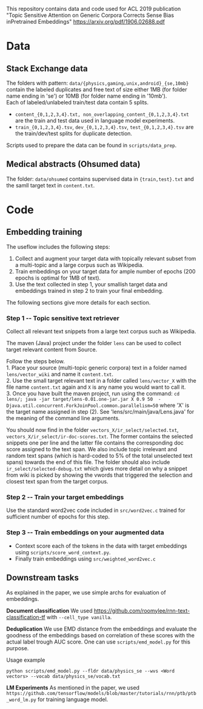 This repository contains data and code used for ACL 2019 publication "Topic Sensitive Attention on Generic Corpora Corrects Sense Bias inPretrained Embeddings" https://arxiv.org/pdf/1906.02688.pdf

# Data
## Stack Exchange data
The folders with pattern: `data/{physics,gaming,unix,android}_{se,10mb}` contain the labeled duplicates and free text of size either 1MB (for folder name ending in 'se') or 10MB (for folder name ending in '10mb').  
Each of labeled/unlabeled train/test data contain 5 splits.  
* `content_{0,1,2,3,4}.txt, non_overlapping_content_{0,1,2,3,4}.txt` are the train and test data used in language model experiments.  
* `train_{0,1,2,3,4}.tsv`, `dev_{0,1,2,3,4}.tsv`, `test_{0,1,2,3,4}.tsv` are the train/dev/test splits for duplicate detection. 

Scripts used to prepare the data can be found in `scripts/data_prep`.

## Medical abstracts (Ohsumed data)
The folder: `data/ohsumed` contains supervised data in `{train,test}.txt` and the samll target text in `content.txt`.

# Code
## Embedding training 
The useflow includes the following steps:
1. Collect and augment your target data with topically relevant subset from a multi-topic and a large corpus such as Wikipedia. 
2. Train embeddings on your target data for ample number of epochs (200 epochs is optimal for 1MB of text).
3. Use the text collected in step 1, your smallish target data and embeddings trained in step 2 to train your final embedding. 

The following sections give more details for each section. 

### Step 1 -- Topic sensitive text retriever
Collect all relevant text snippets from a large text corpus such as Wikipedia.

The maven (Java) project under the folder `lens` can be used to collect target relevant content from Source. 

Follow the steps below.  
	1. Place your source (multi-topic generic corpora) text in a folder named `lens/vector_wiki` and name it `content.txt`.  
	2. Use the small target relevant text in a folder called `lens/vector_X` with the file name `content.txt` again and `X` is any name you would want to call it.   
	3. Once you have built the maven project, run using the command: `cd lens/; java -jar target/lens-0.01.one-jar.jar X 0.9 50  -Djava.util.concurrent.ForkJoinPool.common.parallelism=50` where 'X' is the target name assigned in step (2). See 'lens/src/main/java/Lens.java' for the meaning of the command line arguments.   
	
You should now find in the folder `vectors_X/ir_select/selected.txt`, `vectors_X/ir_select/ir-doc-scores.txt`. The former contains the selected snippets one per line and the latter file contains the corresponding doc score assigned to the text span. We also include topic irrelevant and random text spans (which is hard-coded to 5% of the total unselected text spans) towards the end of this file. The folder should also include `ir_select/selected-debug.txt` which gives more detail on why a snippet from wiki is picked by showing the vwords that triggered the selection and closest text span from the target corpus. 

### Step 2 -- Train your target embeddings
Use the standard word2vec code included in `src/word2vec.c` trained for sufficient number of epochs for this step.

### Step 3 -- Train embeddings on your augmented data
* Context score each of the tokens in the data with target embeddings using `scripts/score_word_context.py`.
* Finally train embeddings using `src/weighted_word2vec.c`

## Downstream tasks
As explained in the paper, we use simple archs for evaluation of embeddings.

**Document classification**
We used https://github.com/roomylee/rnn-text-classification-tf with `--cell_type vanilla`.

**Deduplication**
We use EMD distance from the embeddings and evaluate the goodness of the embeddings based on correlation of these scores with the actual label trough AUC score. One can use `scripts/emd_model.py` for this purpose.

Usage example 
```
python scripts/emd_model.py --fldr data/physics_se --wvs <Word vectors> --vocab data/physics_se/vocab.txt
```

**LM Experiments**
As mentioned in the paper, we used `https://github.com/tensorflow/models/blob/master/tutorials/rnn/ptb/ptb_word_lm.py` for training language model.
